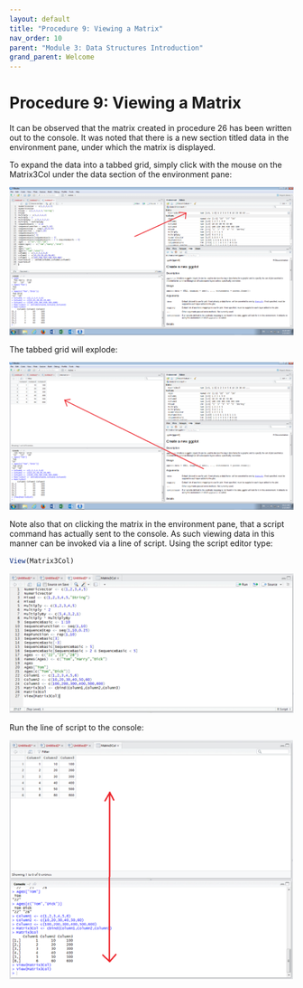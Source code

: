 ```yaml
---
layout: default
title: "Procedure 9: Viewing a Matrix"
nav_order: 10
parent: "Module 3: Data Structures Introduction"
grand_parent: Welcome
---
```


# Procedure 9: Viewing a Matrix

It can be observed that the matrix created in procedure 26 has been written out to the console.  It was noted that there is a new section titled data in the environment pane,  under which the matrix is displayed.  

To expand the data into a tabbed grid,  simply click with the mouse on the Matrix3Col under the data section of the environment pane:

![img.png](img.png)

The tabbed grid will explode:

![img_1.png](img_1.png)

Note also that on clicking the matrix in the environment pane,  that a script command has actually sent to the console.  As such viewing data in this manner can be invoked via a line of script. Using the script editor type:

``` r
View(Matrix3Col)
```

![img_2.png](img_2.png)

Run the line of script to the console:

![img_3.png](img_3.png)